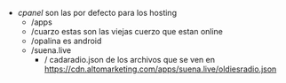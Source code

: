 
 - *cpanel* son las por defecto para los hosting
	 - /apps 
	 - /cuarzo  estas son las viejas cuerzo que estan online
	 - /opalina es android
	 -  /suena.live 
		 - / cadaradio.json de los archivos que se ven en https://cdn.altomarketing.com/apps/suena.live/oldiesradio.json
